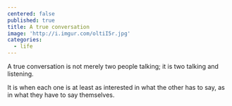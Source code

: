```yaml
---
centered: false
published: true
title: A true conversation
image: 'http://i.imgur.com/oltiI5r.jpg'
categories:
  - life
---
```

A true conversation
is not merely 
two people talking;
it is two 
talking and listening.

It is when each one
is at least as interested
in what the other has to say,
as in what they have to say
themselves.
